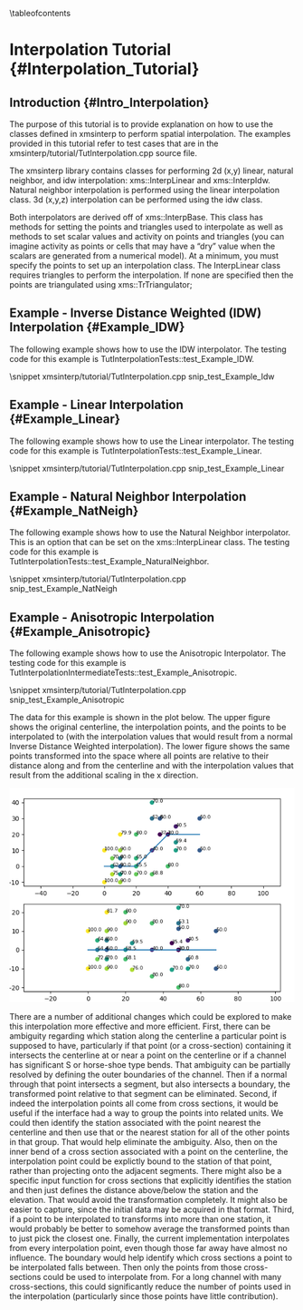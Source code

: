 \tableofcontents
# Interpolation Tutorial {#Interpolation_Tutorial}

## Introduction {#Intro_Interpolation}
The purpose of this tutorial is to provide explanation on how to use the classes defined in xmsinterp to perform spatial interpolation. The examples provided in this tutorial refer to test cases that are in the xmsinterp/tutorial/TutInterpolation.cpp source file.

The xmsinterp library contains classes for performing 2d (x,y) linear, natural neighbor, and idw interpolation: xms::InterpLinear and xms::InterpIdw. Natural neighbor interpolation is performed using the linear interpolation class. 3d (x,y,z) interpolation can be performed using the idw class. 

Both interpolators are derived off of xms::InterpBase. This class has methods for setting the points and triangles used to interpolate as well as methods to set scalar values and activity on points and triangles (you can imagine activity as points or cells that may have a “dry” value when the scalars are generated from a numerical model). At a minimum, you must specify the points to set up an interpolation class. The InterpLinear class requires triangles to perform the interpolation. If none are specified then the points are triangulated using xms::TrTriangulator;

## Example - Inverse Distance Weighted (IDW) Interpolation {#Example_IDW}
The following example shows how to use the IDW interpolator. The testing code for this example is TutInterpolationTests::test_Example_IDW.

\snippet xmsinterp/tutorial/TutInterpolation.cpp snip_test_Example_Idw

## Example - Linear Interpolation {#Example_Linear}
The following example shows how to use the Linear interpolator. The testing code for this example is TutInterpolationTests::test_Example_Linear.

\snippet xmsinterp/tutorial/TutInterpolation.cpp snip_test_Example_Linear

## Example - Natural Neighbor Interpolation {#Example_NatNeigh}
The following example shows how to use the Natural Neighbor interpolator. This is an option that can be set on the xms::InterpLinear class. The testing code for this example is TutInterpolationTests::test_Example_NaturalNeighbor.

\snippet xmsinterp/tutorial/TutInterpolation.cpp snip_test_Example_NatNeigh

## Example - Anisotropic Interpolation {#Example_Anisotropic}
The following example shows how to use the Anisotropic Interpolator. The testing code for this example is TutInterpolationIntermediateTests::test_Example_Anisotropic.

\snippet xmsinterp/tutorial/TutInterpolation.cpp snip_test_Example_Anisotropic

The data for this example is shown in the plot below.  The upper figure shows the original centerline, the interpolation points, and the points to be interpolated to (with the interpolation values that would result from a normal Inverse Distance Weighted interpolation).  The lower figure shows the same points transformed into the space where all points are relative to their distance along and from the centerline and with the interpolation values that result from the additional scaling in the x direction.

![Anisotropic (scale = 0.5) vs IDW interpolation (power = 3 on both)](anisotropic_interp.png)

There are a number of additional changes which could be explored to make this interpolation more effective and more efficient.
First, there can be ambiguity regarding which station along the centerline a particular point is supposed to have, particularly if that point (or a cross-section) containing it intersects the centerline at or near a point on the centerline or if a channel has significant S or horse-shoe type bends.  That ambiguity can be partially resolved by defining the outer boundaries of the channel.  Then if a normal through that point intersects a segment, but also intersects a boundary, the transformed point relative to that segment can be eliminated.  Second, if indeed the interpolation points all come from cross sections, it would be useful if the interface had a way to group the points into related units.  We could then identify the station associated with the point nearest the centerline and then use that or the nearest station for all of the other points in that group.  That would help eliminate the ambiguity.  Also, then on the inner bend of a cross section associated with a point on the centerline, the interpolation point could be explictly bound to the station of that point, rather than projecting onto the adjacent segments.  There might also be a specific input function for cross sections that explicitly identifies the station and then just defines the distance above/below the station and the elevation.  That would avoid the transformation completely.  It might also be easier to capture, since the initial data may be acquired in that format.  Third, if a point to be interpolated to transforms into more than one station, it would probably be better to somehow average the transformed points than to just pick the closest one.  Finally, the current implementation interpolates from every interpolation point, even though those far away have almost no influence.  The boundary would help identify which cross sections a point to be interpolated falls between.  Then only the points from those cross-sections could be used to interpolate from.  For a long channel with many cross-sections, this could significantly reduce the number of points used in the interpolation (particularly since those points have little contribution).

